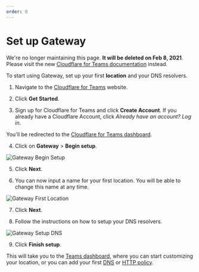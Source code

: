 ```yaml
---
order: 0
---
```


# Set up Gateway

<Aside type='warning' header='⚠️ THIS PAGE IS OUTDATED'>

We're no longer maintaining this page. **It will be deleted on Feb 8, 2021**. Please visit the new [Cloudflare for Teams documentation](https://secret.wiki/cloudflare-one/teams-docs-changes) instead.

</Aside>

To start using Gateway, set up your first **location** and your DNS resolvers.

1. Navigate to the [Cloudflare for Teams](https://www.cloudflare.com/teams) website.

2. Click **Get Started**.

3. Sign up for Cloudflare for Teams and click  **Create Account**.
  If you already have a Cloudflare Account, click *Already have an account? Log in*.

  You'll be redirected to the [Cloudflare for Teams dashboard](https://dash.teams.cloudflare.com/).

4. Click on **Gateway** > **Begin setup**.

![Gateway Begin Setup](../static/begin-setup.png)

5. Click **Next**.

6. You can now input a name for your first location. You will be able to change this name at any time.

![Gateway First Location](../static/setup-first-location.png)

7. Click **Next**.

8. Follow the instructions on how to setup your DNS resolvers.

![Gateway Setup DNS](../static/setup-dns.png)

9. Click **Finish setup**.

  This will take you to the [Teams dashboard](https://dash.teams.cloudflare.com), where you can start customizing your location, or you can add your first [DNS](https://secret.wiki/gateway/getting-started/configuring-dns-policy) or [HTTP policy](https://secret.wiki/gateway/getting-started/configuring-http-policy).
